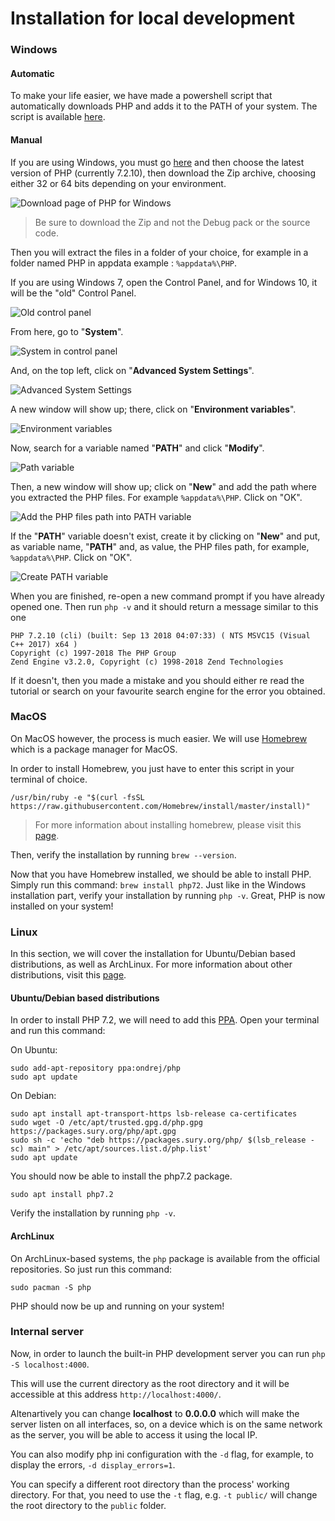# Installation for local development

### Windows

#### Automatic

To make your life easier, we have made a powershell script that automatically downloads PHP and adds it to the PATH of your system. The script is available [here](/install.ps1).

#### Manual

If you are using Windows, you must go [here](https://windows.php.net/download/) and then choose the latest version of PHP (currently 7.2.10), then download the Zip archive, choosing either 32 or 64 bits depending on your environment.

![Download page of PHP for Windows](/images/php-windows-download-page.png)
> Be sure to download the Zip and not the Debug pack or the source code.

Then you will extract the files in a folder of your choice, for example in a folder named PHP in appdata example : `%appdata%\PHP`.

If you are using Windows 7, open the Control Panel, and for Windows 10, it will be the "old" Control Panel.

![Old control panel](/images/w10-old-control-panel.png)

From here, go to "**System**".

![System in control panel](/images/system-in-control-panel.png)

And, on the top left, click on "**Advanced System Settings**".

![Advanced System Settings](/images/advanced-system-settings.png)

A new window will show up; there, click on "**Environment variables**".

![Environment variables](/images/environment-variables.png)

Now, search for a variable named "**PATH**" and click "**Modify**".

![Path variable](/images/path-variable.png)

Then, a new window will show up; click on "**New**" and add the path where you extracted the PHP files. For example `%appdata%\PHP`. Click on "OK".

![Add the PHP files path into PATH variable](/images/add-php-files-path.png)

If the "**PATH**" variable doesn't exist, create it by clicking on "**New**" and put, as variable name, "**PATH**" and, as value, the PHP files path, for example, `%appdata%\PHP`. Click on "OK".

![Create PATH variable](/images/create-path-variable.png)

When you are finished, re-open a new command prompt if you have already opened one. Then run `php -v` and it should return a message similar to this one

```
PHP 7.2.10 (cli) (built: Sep 13 2018 04:07:33) ( NTS MSVC15 (Visual C++ 2017) x64 )
Copyright (c) 1997-2018 The PHP Group
Zend Engine v3.2.0, Copyright (c) 1998-2018 Zend Technologies
```

If it doesn't, then you made a mistake and you should either re read the tutorial or search on your favourite search engine for the error you obtained.

### MacOS

On MacOS however, the process is much easier. We will use [Homebrew](https://brew.sh/) which is a package manager for MacOS.

In order to install Homebrew, you just have to enter this script in your terminal of choice.

```
/usr/bin/ruby -e "$(curl -fsSL https://raw.githubusercontent.com/Homebrew/install/master/install)"
```

> For more information about installing homebrew, please visit this [page](https://docs.brew.sh/Installation).

Then, verify the installation by running `brew --version`.

Now that you have Homebrew installed, we should be able to install PHP. Simply run this command: `brew install php72`. Just like in the Windows installation part, verify your installation by running `php -v`. Great, PHP is now installed on your system!

### Linux

In this section, we will cover the installation for Ubuntu/Debian based distributions, as well as ArchLinux. For more information about other distributions, visit this [page](https://secure.php.net/manual/en/install.unix.php).

#### Ubuntu/Debian based distributions

In order to install PHP 7.2, we will need to add this [PPA](https://launchpad.net/~ondrej/+archive/ubuntu/php). Open your terminal and run this command:

On Ubuntu:

```
sudo add-apt-repository ppa:ondrej/php
sudo apt update
```

On Debian:

```
sudo apt install apt-transport-https lsb-release ca-certificates
sudo wget -O /etc/apt/trusted.gpg.d/php.gpg https://packages.sury.org/php/apt.gpg
sudo sh -c 'echo "deb https://packages.sury.org/php/ $(lsb_release -sc) main" > /etc/apt/sources.list.d/php.list'
sudo apt update
```

You should now be able to install the php7.2 package.

```
sudo apt install php7.2
```

Verify the installation by running `php -v`.

#### ArchLinux

On ArchLinux-based systems, the `php` package is available from the official repositories. So just run this command:

```
sudo pacman -S php
```

PHP should now be up and running on your system!

### Internal server

Now, in order to launch the built-in PHP development server you can run `php -S localhost:4000`.

This will use the current directory as the root directory and it will be accessible at this address `http://localhost:4000/`.

Altenartively you can change **localhost** to **0.0.0.0** which will make the server listen on all interfaces, so, on a device which is on the same network as the server, you will be able to access it using the local IP.

You can also modify php ini configuration with the `-d` flag, for example, to display the errors, `-d display_errors=1`.

You can specify a different root directory than the process' working directory.
For that, you need to use the `-t` flag, e.g. `-t public/` will change the root directory to the `public` folder.
